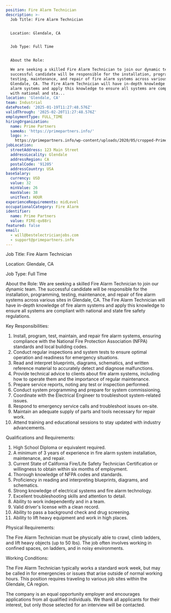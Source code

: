 ```yaml
---
position: Fire Alarm Technician
description: >-
  Job Title: Fire Alarm Technician


  Location: Glendale, CA


  Job Type: Full Time


  About the Role:

  We are seeking a skilled Fire Alarm Technician to join our dynamic team. The
  successful candidate will be responsible for the installation, programming,
  testing, maintenance, and repair of fire alarm systems across various sites in
  Glendale, CA. The Fire Alarm Technician will have in-depth knowledge of fire
  alarm systems and apply this knowledge to ensure all systems are compliant
  with national and sta...
location: 'Glendale, CA'
team: Industrial
datePosted: '2025-01-19T11:27:48.576Z'
validThrough: '2025-02-20T11:27:48.576Z'
employmentType: FULL_TIME
hiringOrganization:
  name: Prime Partners
  sameAs: 'https://primepartners.info/'
  logo: >-
    https://primepartners.info/wp-content/uploads/2020/05/cropped-Prime-Partners-Logo-NO-BG-1-1.png
jobLocation:
  streetAddress: 123 Main Street
  addressLocality: Glendale
  addressRegion: CA
  postalCode: '91205'
  addressCountry: USA
baseSalary:
  currency: USD
  value: 32
  minValue: 26
  maxValue: 38
  unitText: HOUR
experienceRequirements: midLevel
occupationalCategory: Fire Alarm
identifier:
  name: Prime Partners
  value: FIRE-qv88ri
featured: false
email:
  - will@bestelectricianjobs.com
  - support@primepartners.info
---
```




Job Title: Fire Alarm Technician

Location: Glendale, CA

Job Type: Full Time

About the Role:
We are seeking a skilled Fire Alarm Technician to join our dynamic team. The successful candidate will be responsible for the installation, programming, testing, maintenance, and repair of fire alarm systems across various sites in Glendale, CA. The Fire Alarm Technician will have in-depth knowledge of fire alarm systems and apply this knowledge to ensure all systems are compliant with national and state fire safety regulations.

Key Responsibilities:

1. Install, program, test, maintain, and repair fire alarm systems, ensuring compliance with the National Fire Protection Association (NFPA) standards and local building codes.
2. Conduct regular inspections and system tests to ensure optimal operation and readiness for emergency situations.
3. Read and interpret blueprints, diagrams, schematics, and written reference material to accurately detect and diagnose malfunctions.
4. Provide technical advice to clients about fire alarm systems, including how to operate them and the importance of regular maintenance.
5. Prepare service reports, noting any test or inspection performed.
6. Conduct system programming and prepare for system commissioning.
7. Coordinate with the Electrical Engineer to troubleshoot system-related issues.
8. Respond to emergency service calls and troubleshoot issues on-site.
9. Maintain an adequate supply of parts and tools necessary for repair work.
10. Attend training and educational sessions to stay updated with industry advancements.

Qualifications and Requirements:

1. High School Diploma or equivalent required.
2. A minimum of 3 years of experience in fire alarm system installation, maintenance, and repair.
3. Current State of California Fire/Life Safety Technician Certification or willingness to obtain within six months of employment.
4. Thorough knowledge of NFPA codes and standards.
5. Proficiency in reading and interpreting blueprints, diagrams, and schematics.
6. Strong knowledge of electrical systems and fire alarm technology.
7. Excellent troubleshooting skills and attention to detail.
8. Ability to work independently and in a team.
9. Valid driver's license with a clean record.
10. Ability to pass a background check and drug screening.
11. Ability to lift heavy equipment and work in high places.

Physical Requirements:

The Fire Alarm Technician must be physically able to crawl, climb ladders, and lift heavy objects (up to 50 lbs). The job often involves working in confined spaces, on ladders, and in noisy environments.

Working Conditions:

The Fire Alarm Technician typically works a standard work week, but may be called in for emergencies or issues that arise outside of normal working hours. This position requires traveling to various job sites within the Glendale, CA region. 

The company is an equal opportunity employer and encourages applications from all qualified individuals. We thank all applicants for their interest, but only those selected for an interview will be contacted.
